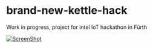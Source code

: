 # brand-new-kettle-hack

Work in progress, project for intel IoT hackathon in Fürth


[![ScreenShot](http://img.youtube.com/vi/SYVLxLvdhpY/0.jpg)](https://www.youtube.com/watch?v=SYVLxLvdhpY)
